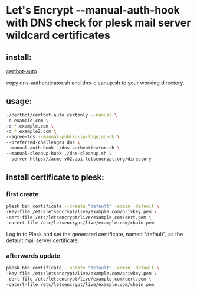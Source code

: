 # Let's Encrypt --manual-auth-hook with DNS check for plesk mail server wildcard certificates

## install:

[certbot-auto](https://certbot.eff.org/docs/install.html)

copy dns-authenticator.sh and dns-cleanup.sh to your working directory. 

## usage:

```bash
./certbot/certbot-auto certonly --manual \
-d example.com \
-d *.example.com \
-d *.example2.com \
--agree-tos --manual-public-ip-logging-ok \
--preferred-challenges dns \
--manual-auth-hook ./dns-authenticator.sh \
--manual-cleanup-hook ./dns-cleanup.sh \
--server https://acme-v02.api.letsencrypt.org/directory
```
## install certificate to plesk:

### first create

```bash
plesk bin certificate --create "default" -admin -default \
-key-file /etc/letsencrypt/live/example.com/privkey.pem \
-cert-file /etc/letsencrypt/live/example.com/cert.pem \
-cacert-file /etc/letsencrypt/live/example.com/chain.pem
```
Log in to Plesk and set the generated certificate, named "default", as the default mail server certificate.

### afterwards update 

```bash
plesk bin certificate --update "default" -admin -default \
-key-file /etc/letsencrypt/live/example.com/privkey.pem \
-cert-file /etc/letsencrypt/live/example.com/cert.pem \
-cacert-file /etc/letsencrypt/live/example.com/chain.pem
```
